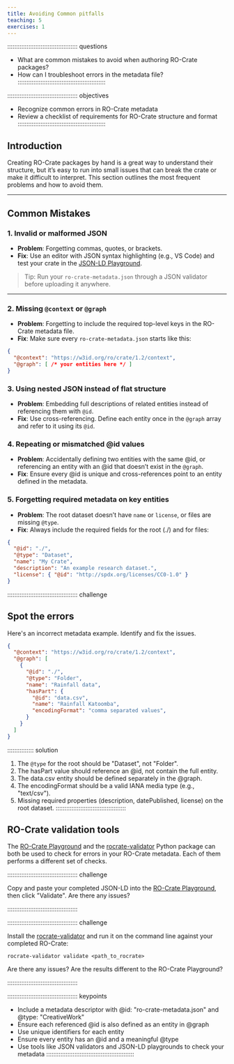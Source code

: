 ```yaml
---
title: Avoiding Common pitfalls
teaching: 5
exercises: 1
---
```


:::::::::::::::::::::::::::::::::::::::: questions
- What are common mistakes to avoid when authoring RO-Crate packages?
- How can I troubleshoot errors in the metadata file?
::::::::::::::::::::::::::::::::::::::::::::::::::

:::::::::::::::::::::::::::::::::::::::: objectives
- Recognize common errors in RO-Crate metadata
- Review a checklist of requirements for RO-Crate structure and format
::::::::::::::::::::::::::::::::::::::::::::::::::

## Introduction

Creating RO-Crate packages by hand is a great way to understand their structure, but it’s easy to run into small issues that can break the crate or make it difficult to interpret. This section outlines the most frequent problems and how to avoid them.

---

## Common Mistakes

### 1. Invalid or malformed JSON

- **Problem**: Forgetting commas, quotes, or brackets.
- **Fix**: Use an editor with JSON syntax highlighting (e.g., VS Code) and test your crate in the [JSON-LD Playground](https://json-ld.org/playground/).

> Tip: Run your `ro-crate-metadata.json` through a JSON validator before uploading it anywhere.

---

### 2. Missing `@context` or `@graph`

- **Problem**: Forgetting to include the required top-level keys in the RO-Crate metadata file.
- **Fix**: Make sure every `ro-crate-metadata.json` starts like this:

```json
{
  "@context": "https://w3id.org/ro/crate/1.2/context",
  "@graph": [ /* your entities here */ ]
}
```

### 3. Using nested JSON instead of flat structure

- **Problem**: Embedding full descriptions of related entities instead of referencing them with `@id`.
- **Fix**: Use cross-referencing. Define each entity once in the `@graph` array and refer to it using its `@id`.

### 4. Repeating or mismatched @id values
- **Problem**: Accidentally defining two entities with the same @id, or referencing an entity with an @id that doesn’t exist in the `@graph`.
- **Fix**: Ensure every @id is unique and cross-references point to an entity defined in the metadata.

### 5. Forgetting required metadata on key entities
- **Problem**: The root dataset doesn’t have `name` or `license`, or files are missing `@type`.
- **Fix**: Always include the required fields for the root (./) and for files:
```json
{
  "@id": "./",
  "@type": "Dataset",
  "name": "My Crate",
  "description": "An example research dataset.",
  "license": { "@id": "http://spdx.org/licenses/CC0-1.0" }
}
```
:::::::::::::::::::::::::::::::::::::::: challenge
## Spot the errors
Here's an incorrect metadata example. Identify and fix the issues.

```json
{
  "@context": "https://w3id.org/ro/crate/1.2/context",
  "@graph": [
    {
      "@id": "./",
      "@type": "Folder",
      "name": "Rainfall data",
      "hasPart": {
        "@id": "data.csv",
        "name": "Rainfall Katoomba",
        "encodingFormat": "comma separated values",
      }
    }
  ]
}
```
:::::::::::::::  solution
1. The `@type` for the root should be "Dataset", not "Folder". 
2. The hasPart value should reference an @id, not contain the full entity.
3. The data.csv entity should be defined separately in the @graph.
4. The encodingFormat should be a valid IANA media type (e.g., "text/csv").
5. Missing required properties (description, datePublished, license) on the root dataset.
::::::::::::::::::::::::::::::::::::::::

## RO-Crate validation tools

The [RO-Crate Playground](https://ro-crate.ldaca.edu.au) and the [rocrate-validator](https://rocrate-validator.readthedocs.io/en/latest/) Python package can both be used to check for errors in your RO-Crate metadata. Each of them performs a different set of checks.

:::::::::::::::::::::::::::::::::::::::: challenge

Copy and paste your completed JSON-LD into the [RO-Crate Playground](https://ro-crate.ldaca.edu.au), then click "Validate". Are there any issues?

::::::::::::::::::::::::::::::::::::::::

:::::::::::::::::::::::::::::::::::::::: challenge

Install the [rocrate-validator](https://rocrate-validator.readthedocs.io/en/latest/) and run it on the command line against your completed RO-Crate:

```
rocrate-validator validate <path_to_rocrate>
```

Are there any issues? Are the results different to the RO-Crate Playground?

::::::::::::::::::::::::::::::::::::::::

:::::::::::::::::::::::::::::::::::::::: keypoints
- Include a metadata descriptor with @id: "ro-crate-metadata.json" and @type: "CreativeWork"
- Ensure each referenced @id is also defined as an entity in @graph
- Use unique identifiers for each entity
- Ensure every entity has an @id and a meaningful @type
- Use tools like JSON validators and JSON-LD playgrounds to check your metadata
::::::::::::::::::::::::::::::::::::::::::::::::::